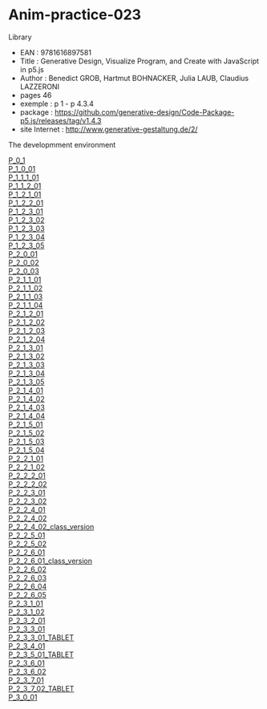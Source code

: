 # Anim-practice-023

Library 
- EAN : 9781616897581
- Title : Generative Design, Visualize Program, and Create with JavaScript in p5.js
- Author : Benedict GROB, Hartmut BOHNACKER, Julia LAUB, Claudius LAZZERONI
- pages 46
- exemple : p 1 - p 4.3.4
- package : https://github.com/generative-design/Code-Package-p5.js/releases/tag/v1.4.3
- site Internet : http://www.generative-gestaltung.de/2/

The developmment environment

[P_0_1](library/9781616897581/P_0_1.html)   <br>
[P_1_0_01](library/9781616897581/01_P/P_1_0_01/) <br>
[P_1_1_1_01](library/9781616897581/01_P/P_1_1_1_01/) <br>
[P_1_1_2_01](library/9781616897581/01_P/P_1_1_2_01/) <br>
[P_1_2_1_01](library/9781616897581/01_P/P_1_2_1_01/) <br>
[P_1_2_2_01](library/9781616897581/01_P/P_1_2_2_01/) <br>
[P_1_2_3_01](library/9781616897581/01_P/P_1_2_3_01/) <br>
[P_1_2_3_02](library/9781616897581/01_P/P_1_2_3_02/) <br>
[P_1_2_3_03](library/9781616897581/01_P/P_1_2_3_03/) <br>
[P_1_2_3_04](library/9781616897581/01_P/P_1_2_3_04/) <br>
[P_1_2_3_05](library/9781616897581/01_P/P_1_2_3_05/) <br>
[P_2_0_01](library/9781616897581/01_P/P_2_0_01/) <br>
[P_2_0_02](library/9781616897581/01_P/P_2_0_02/) <br>
[P_2_0_03](library/9781616897581/01_P/P_2_0_03/) <br>
[P_2_1_1_01](library/9781616897581/01_P/P_2_1_1_01/) <br>
[P_2_1_1_02](library/9781616897581/01_P/P_2_1_1_02/) <br>
[P_2_1_1_03](library/9781616897581/01_P/P_2_1_1_03/) <br>
[P_2_1_1_04](library/9781616897581/01_P/P_2_1_1_04/) <br>
[P_2_1_2_01](library/9781616897581/01_P/P_2_1_2_01/) <br>
[P_2_1_2_02](library/9781616897581/01_P/P_2_1_2_02/) <br>
[P_2_1_2_03](library/9781616897581/01_P/P_2_1_2_03/) <br>
[P_2_1_2_04](library/9781616897581/01_P/P_2_1_2_04/) <br>
[P_2_1_3_01](library/9781616897581/01_P/P_2_1_3_01/) <br>
[P_2_1_3_02](library/9781616897581/01_P/P_2_1_3_02/) <br>
[P_2_1_3_03](library/9781616897581/01_P/P_2_1_3_03/) <br>
[P_2_1_3_04](library/9781616897581/01_P/P_2_1_3_04/) <br>
[P_2_1_3_05](library/9781616897581/01_P/P_2_1_3_05/) <br>
[P_2_1_4_01](library/9781616897581/01_P/P_2_1_4_01/) <br>
[P_2_1_4_02](library/9781616897581/01_P/P_2_1_4_02/) <br>
[P_2_1_4_03](library/9781616897581/01_P/P_2_1_4_03/) <br>
[P_2_1_4_04](library/9781616897581/01_P/P_2_1_4_04/) <br>
[P_2_1_5_01](library/9781616897581/01_P/P_2_1_5_01/) <br>
[P_2_1_5_02](library/9781616897581/01_P/P_2_1_5_02/) <br>
[P_2_1_5_03](library/9781616897581/01_P/P_2_1_5_03/) <br>
[P_2_1_5_04](library/9781616897581/01_P/P_2_1_5_04/) <br>
[P_2_2_1_01](library/9781616897581/01_P/P_2_2_1_01/) <br>
[P_2_2_1_02](library/9781616897581/01_P/P_2_2_1_02/) <br>
[P_2_2_2_01](library/9781616897581/01_P/P_2_2_2_01/) <br>
[P_2_2_2_02](library/9781616897581/01_P/P_2_2_2_02/) <br>
[P_2_2_3_01](library/9781616897581/01_P/P_2_2_3_01/) <br>
[P_2_2_3_02](library/9781616897581/01_P/P_2_2_3_02/) <br>
[P_2_2_4_01](library/9781616897581/01_P/P_2_2_4_01/) <br>
[P_2_2_4_02](library/9781616897581/01_P/P_2_2_4_02/) <br>
[P_2_2_4_02_class_version](library/9781616897581/01_P/P_2_2_4_02_class_version/) <br>
[P_2_2_5_01](library/9781616897581/01_P/P_2_2_5_01/) <br>
[P_2_2_5_02](library/9781616897581/01_P/P_2_2_5_02/) <br>
[P_2_2_6_01](library/9781616897581/01_P/P_2_2_6_01/) <br>
[P_2_2_6_01_class_version](library/9781616897581/01_P/P_2_2_6_01_class_version/) <br>
[P_2_2_6_02](library/9781616897581/01_P/P_2_2_6_02/) <br>
[P_2_2_6_03](library/9781616897581/01_P/P_2_2_6_03/) <br>
[P_2_2_6_04](library/9781616897581/01_P/P_2_2_6_04/) <br>
[P_2_2_6_05](library/9781616897581/01_P/P_2_2_6_05/) <br>
[P_2_3_1_01](library/9781616897581/01_P/P_2_3_1_01/) <br>
[P_2_3_1_02](library/9781616897581/01_P/P_2_3_1_02/) <br>
[P_2_3_2_01](library/9781616897581/01_P/P_2_3_2_01/) <br>
[P_2_3_3_01](library/9781616897581/01_P/P_2_3_3_01/) <br>
[P_2_3_3_01_TABLET](library/9781616897581/01_P/P_2_3_3_01_TABLET/) <br>
[P_2_3_4_01](library/9781616897581/01_P/P_2_3_4_01/) <br>
[P_2_3_5_01_TABLET](library/9781616897581/01_P/P_2_3_5_01_TABLET/) <br>
[P_2_3_6_01](library/9781616897581/01_P/P_2_3_6_01/) <br>
[P_2_3_6_02](library/9781616897581/01_P/P_2_3_6_02/) <br>
[P_2_3_7_01](library/9781616897581/01_P/P_2_3_7_01/) <br>
[P_2_3_7_02_TABLET](library/9781616897581/01_P/P_2_3_7_02_TABLET/) <br>
[P_3_0_01](library/9781616897581/01_P/P_3_0_01/) <br>